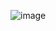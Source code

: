 ![image](https://github.com/yangshiteng/StatQuest-Study-Notes/assets/60442877/4ac4d252-59dc-4067-bbb1-08462137c20d)
